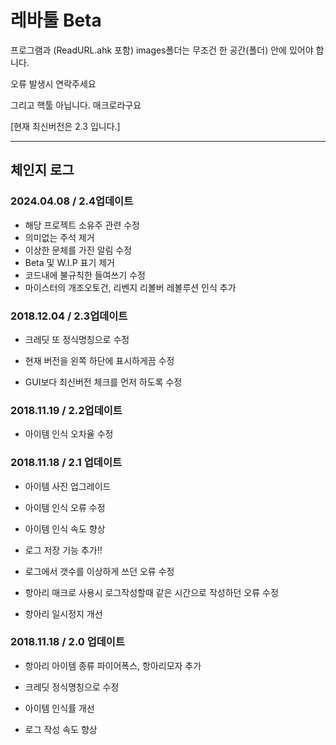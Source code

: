 # 레바툴 Beta
프로그램과 (ReadURL.ahk 포함) images폴더는 무조건 한 공간(폴더) 안에 있어야 합니다.

오류 발생시 연락주세요

그리고 핵툴 아닙니다. 매크로라구요

[현재 최신버전은 2.3 입니다.]

---


## 체인지 로그
### 2024.04.08 / 2.4업데이트
- 해당 프로젝트 소유주 관련 수정
- 의미없는 주석 제거
- 이상한 문체를 가진 알림 수정
- Beta 및 W.I.P 표기 제거
- 코드내에 불규칙한 들여쓰기 수정
- 마이스터의 개조오토건, 리벤지 리볼버 레볼루션 인식 추가

### 2018.12.04 / 2.3업데이트

- 크레딧 또 정식명칭으로 수정

- 현재 버전을 왼쪽 하단에 표시하게끔 수정

- GUI보다 최신버전 체크를 먼저 하도록 수정

### 2018.11.19 / 2.2업데이트

- 아이템 인식 오차율 수정

### 2018.11.18 / 2.1 업데이트

- 아이템  사진 업그레이드

- 아이템 인식 오류 수정
- 아이템 인식 속도 향상

- 로그 저장 기능 추가!!

- 로그에서 갯수를 이상하게 쓰던 오류 수정

- 항아리 매크로 사용시 로그작성할때 같은 시간으로 작성하던 오류 수정

- 항아리 일시정지 개선

### 2018.11.18 / 2.0 업데이트

- 항아리 아이템 종류 파이어폭스, 항아리모자 추가

- 크레딧 정식명칭으로 수정

- 아이템 인식률 개선

- 로그 작성 속도 향상
